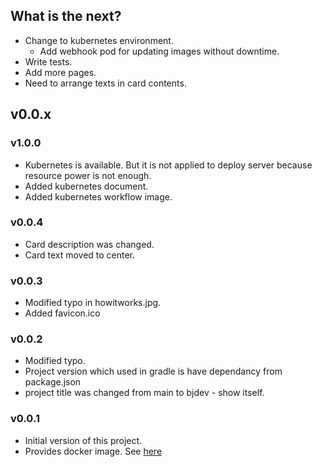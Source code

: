## What is the next?
- Change to kubernetes environment.
  - Add webhook pod for updating images without downtime.
- Write tests.
- Add more pages.
- Need to arrange texts in card contents.

## v0.0.x
### v1.0.0
- Kubernetes is available. But it is not applied to deploy server because resource power is not enough.
- Added kubernetes document.
- Added kubernetes workflow image.

### v0.0.4
- Card description was changed.
- Card text moved to center.

### v0.0.3
- Modified typo in howitworks.jpg.
- Added favicon.ico

### v0.0.2
- Modified typo.
- Project version which used in gradle is have dependancy from package.json
- project title was changed from main to bjdev - show itself.

### v0.0.1
- Initial version of this project.
- Provides docker image. See [here](https://hub.docker.com/repository/docker/ibjsw/show-itself/tags?page=1)
